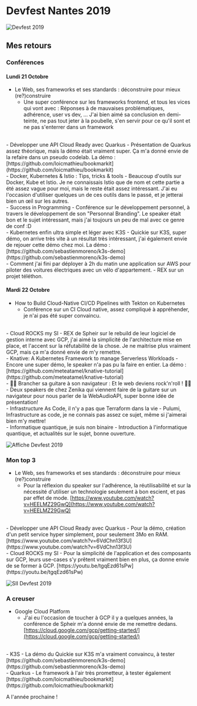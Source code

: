 # Devfest Nantes 2019

![Devfest 2019](https://i.ytimg.com/vi/o7BzM-yAz_M/maxresdefault.jpg "Devfest 2019")

## Mes retours

### Conférences

#### Lundi 21 Octobre

- Le Web, ses frameworks et ses standards : déconstruire pour mieux (re?)construire
    - Une super conférence sur les frameworks frontend, et tous les vices qui vont avec : Réponses à de mauvaises problématiques, adhérence, user vs dev, ...
    J'ai bien aimé sa conclusion en demi-teinte, ne pas tout jeter à la poubelle, s'en servir pour ce qu'il sont et ne pas s'enterrer dans un framework
<br/>
- Développer une API Cloud Ready avec Quarkus
    - Présentation de Quarkus assez théorique, mais la démo était vraiment super. Ça m'a donné envie de la refaire dans un pseudo codelab.
    La démo : [https://github.com/loicmathieu/bookmarkit](https://github.com/loicmathieu/bookmarkit)
<br/>
- Docker, Kubernetes & Istio : Tips, tricks & tools
    - Beaucoup d'outils sur Docker, Kube et Istio.
     Je ne connaissais Istio que de nom et cette partie a été assez vague pour moi, mais le reste était assez intéressant.
      J'ai eu l'occasion d'utiliser quelques un de ces outils dans le passé, et je jetterai bien un œil sur les autres.
<br/>
- Success in Programming
    - Conférence sur le développement personnel, à travers le développement de son "Personnal Branding". Le speaker était bon et le sujet intéressant, mais j'ai toujours un peu de mal avec ce genre de conf :D
<br/>
- Kubernetes enfin ultra simple et léger avec K3S
    - Quickie sur K3S, super démo, on arrive très vite à un résultat très intéressant, j'ai également envie de rejouer cette démo chez moi.
    La démo : [https://github.com/sebastienmoreno/k3s-demo](https://github.com/sebastienmoreno/k3s-demo)
<br/>
- Comment j'ai fini par déployer à 2h du matin une application sur AWS pour piloter des voitures électriques avec un vélo d'appartement.
    - REX sur un projet téléthon.

#### Mardi 22 Octobre

- How to Build Cloud-Native CI/CD Pipelines with Tekton on Kubernetes
    - Conférence sur un CI Cloud native, assez compliqué à appréhender, je n'ai pas été super convaincu.
 <br/>   
- Cloud ROCKS my SI
    - REX de Spheir sur le rebuild de leur logiciel de gestion interne avec GCP, j'ai aimé la simplicité de l'architecture mise en place, et l'accent sur la réfutabilité de la chose.
    Je ne maitrise plus vraiment GCP, mais ça m'a donné envie de m'y remettre.
 <br/>   
- Knative: A Kubernetes Framework to manage Serverless Workloads
    - Encore une super démo, le speaker n'a pas pu la faire en entier.
    La démo : [https://github.com/meteatamel/knative-tutorial](https://github.com/meteatamel/knative-tutorial)
 <br/>   
- 🤘🎸 Brancher sa guitare à son navigateur : Et le web deviens rock'n'roll ! 🤘🎸
    - Deux speakers de chez Zenika qui viennent faire de la guitare sur un navigateur pour nous parler de la WebAudioAPI, super bonne idée de présentation!
<br/>
- Infrastructure As Code, il n'y a pas que Terraform dans la vie
    - Pulumi, Infrastructure as code, je ne connais pas assez ce sujet, même si j'aimerai bien m'y mettre!
<br/>
- Informatique quantique, je suis non binaire
    - Introduction à l'informatique quantique, et actualités sur le sujet, bonne ouverture.

![Affiche Devfest 2019](https://pbs.twimg.com/media/DyoO796XQAA5hsQ.jpg "affiche Devfest 2019")

### Mon top 3

- Le Web, ses frameworks et ses standards : déconstruire pour mieux (re?)construire
    - Pour la réflexion du speaker sur l'adhérence, la réutilisabilité et sur la nécessité d'utiliser un technologie seulement à bon escient, et pas par effet de mode.
    [https://www.youtube.com/watch?v=HEELMZ29GwQ](https://www.youtube.com/watch?v=HEELMZ29GwQ)
<br/>
- Développer une API Cloud Ready avec Quarkus
    - Pour la démo, création d'un petit service hyper simplement, pour seulement 3Mo en RAM.
    [https://www.youtube.com/watch?v=6VdChn13f3U](https://www.youtube.com/watch?v=6VdChn13f3U)
<br/>
- Cloud ROCKS my SI
    - Pour la simplicité de l'application et des composants sur GCP, leurs use-cases s'y prêtent vraiment bien en plus, ça donne envie de se former à GCP.
    [https://youtu.be/tgqEzd61sPw](https://youtu.be/tgqEzd61sPw)

![SII Devfest 2019](https://pbs.twimg.com/media/EDhlqvyXUAAAMhl.jpg "SII Devfest 2019")

### A creuser

- Google Cloud Platform
    - J'ai eu l'occasion de toucher à GCP il y a quelques années, la conférence de Spheir m'a donné envie de me remettre dedans.
    [https://cloud.google.com/gcp/getting-started/](https://cloud.google.com/gcp/getting-started/)
<br/>
- K3S
    - La démo du Quickie sur K3S m'a vraiment convaincu, à tester
    [https://github.com/sebastienmoreno/k3s-demo](https://github.com/sebastienmoreno/k3s-demo)
<br/>
- Quarkus
    - Le framework à l'air très prometteur, à tester également
    [https://github.com/loicmathieu/bookmarkit](https://github.com/loicmathieu/bookmarkit)


A l'année prochaine !

